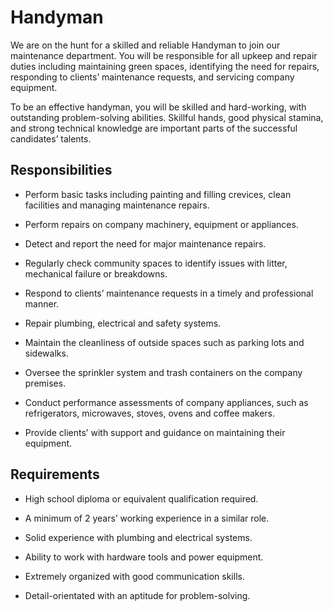 # Handyman

We are on the hunt for a skilled and reliable Handyman to join our maintenance department. You will be responsible for all upkeep and repair duties including maintaining green spaces, identifying the need for repairs, responding to clients’ maintenance requests, and servicing company equipment.

To be an effective handyman, you will be skilled and hard-working, with outstanding problem-solving abilities. Skillful hands, good physical stamina, and strong technical knowledge are important parts of the successful candidates’ talents.

## Responsibilities

* Perform basic tasks including painting and filling crevices, clean facilities and managing maintenance repairs.

* Perform repairs on company machinery, equipment or appliances.

* Detect and report the need for major maintenance repairs.

* Regularly check community spaces to identify issues with litter, mechanical failure or breakdowns.

* Respond to clients’ maintenance requests in a timely and professional manner.

* Repair plumbing, electrical and safety systems.

* Maintain the cleanliness of outside spaces such as parking lots and sidewalks.

* Oversee the sprinkler system and trash containers on the company premises.

* Conduct performance assessments of company appliances, such as refrigerators, microwaves, stoves, ovens and coffee makers.

* Provide clients’ with support and guidance on maintaining their equipment.

## Requirements

* High school diploma or equivalent qualification required.

* A minimum of 2 years’ working experience in a similar role.

* Solid experience with plumbing and electrical systems.

* Ability to work with hardware tools and power equipment.

* Extremely organized with good communication skills.

* Detail-orientated with an aptitude for problem-solving.

